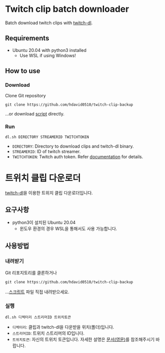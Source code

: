 # Twitch clip batch downloader

Batch download twitch clips with [twitch-dl](https://github.com/ihabunek/twitch-dl).


## Requirements

* Ubuntu 20.04 with python3 installed
	* Use WSL if using Windows!


## How to use

### Download
Clone Git repository
```
git clone https://github.com/hdavid0510/twitch-clip-backup
```
...or download [script](https://github.com/hdavid0510/twitch-clip-backup/blob/master/dl.sh) directly.

### Run
```
dl.sh DIRECTORY STREAMERID TWITCHTOKEN
```
* `DIRECTORY`: Directory to download clips and twitch-dl binary.
* `STREAMERID`: ID of twitch streamer.
* `TWITCHTOKEN`: Twitch auth token. Refer [documentation](https://twitch-dl.bezdomni.net/commands/download.html#downloading-subscriber-only-vods) for details.

  

# 트위치 클립 다운로더

[twitch-dl](https://github.com/ihabunek/twitch-dl)을 이용한 트위치 클립 다운로더입니다.


## 요구사항

* python3이 설치된 Ubuntu 20.04
	* 윈도우 환경의 경우 WSL을 통해서도 사용 가능합니다.


## 사용방법

### 내려받기
Git 리포지토리를 클론하거나
```
git clone https://github.com/hdavid0510/twitch-clip-backup
```
...[스크립트](https://github.com/hdavid0510/twitch-clip-backup/blob/master/dl.sh) 파일 직접 내려받으세요.

### 실행
```
dl.sh 디렉터리 스트리머ID 트위치토큰
```
* `디렉터리`: 클립과 twitch-dl을 다운받을 위치(폴더)입니다.
* `스트리머ID`: 트위치 스트리머의 ID입니다.
* `트위치토큰`: 자신의 트위치 토큰입니다. 자세한 설명은 [문서(영문)](https://twitch-dl.bezdomni.net/commands/download.html#downloading-subscriber-only-vods)를 참조해주시기 바랍니다.
